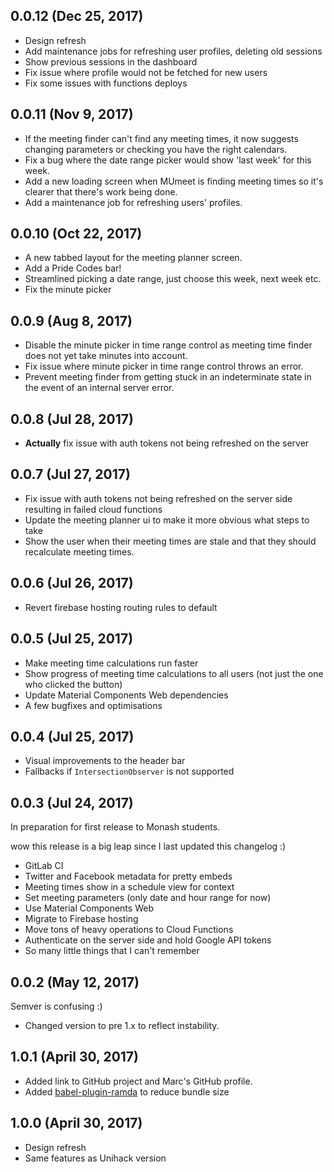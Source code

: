 ## 0.0.12 (Dec 25, 2017)

* Design refresh
* Add maintenance jobs for refreshing user profiles, deleting old sessions
* Show previous sessions in the dashboard
* Fix issue where profile would not be fetched for new users
* Fix some issues with functions deploys

## 0.0.11 (Nov 9, 2017)

* If the meeting finder can't find any meeting times, it now suggests changing
  parameters or checking you have the right calendars.
* Fix a bug where the date range picker would show 'last week' for this week.
* Add a new loading screen when MUmeet is finding meeting times so it's clearer
  that there's work being done.
* Add a maintenance job for refreshing users' profiles.

## 0.0.10 (Oct 22, 2017)

* A new tabbed layout for the meeting planner screen.
* Add a Pride Codes bar!
* Streamlined picking a date range, just choose this week, next week etc.
* Fix the minute picker

## 0.0.9 (Aug 8, 2017)

* Disable the minute picker in time range control as meeting time finder does
  not yet take minutes into account.
* Fix issue where minute picker in time range control throws an error.
* Prevent meeting finder from getting stuck in an indeterminate state in the
  event of an internal server error.

## 0.0.8 (Jul 28, 2017)

* **Actually** fix issue with auth tokens not being refreshed on the server

## 0.0.7 (Jul 27, 2017)

* Fix issue with auth tokens not being refreshed on the server side resulting in
  failed cloud functions
* Update the meeting planner ui to make it more obvious what steps to take
* Show the user when their meeting times are stale and that they should
  recalculate meeting times.

## 0.0.6 (Jul 26, 2017)

* Revert firebase hosting routing rules to default

## 0.0.5 (Jul 25, 2017)

* Make meeting time calculations run faster
* Show progress of meeting time calculations to all users (not just the one who
  clicked the button)
* Update Material Components Web dependencies
* A few bugfixes and optimisations

## 0.0.4 (Jul 25, 2017)

* Visual improvements to the header bar
* Fallbacks if `IntersectionObserver` is not supported

## 0.0.3 (Jul 24, 2017)

In preparation for first release to Monash students.

wow this release is a big leap since I last updated this changelog :)

* GitLab CI
* Twitter and Facebook metadata for pretty embeds
* Meeting times show in a schedule view for context
* Set meeting parameters (only date and hour range for now)
* Use Material Components Web
* Migrate to Firebase hosting
* Move tons of heavy operations to Cloud Functions
* Authenticate on the server side and hold Google API tokens
* So many little things that I can't remember

## 0.0.2 (May 12, 2017)

Semver is confusing :)

* Changed version to pre 1.x to reflect instability.

## 1.0.1 (April 30, 2017)

* Added link to GitHub project and Marc's GitHub profile.
* Added [babel-plugin-ramda](https://github.com/megawac/babel-plugin-ramda) to
  reduce bundle size

## 1.0.0 (April 30, 2017)

* Design refresh
* Same features as Unihack version

